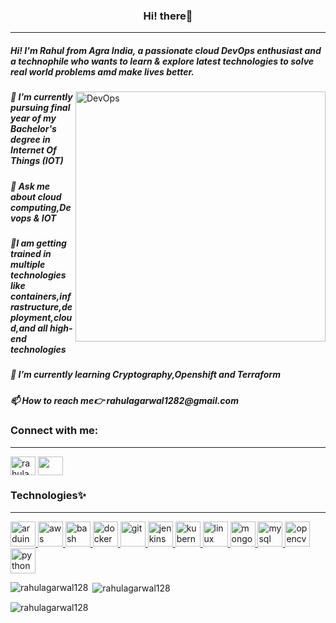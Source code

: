 <h3 align="center"> Hi! there👋</h3>
<hr>
<h5 align="left">Hi! I'm Rahul from Agra India, a passionate cloud DevOps enthusiast and a technophile who wants to learn & explore latest technologies to solve real world problems amd make lives better.</h5>
<img align="right" alt="DevOps" width ="400" src="https://liveimages.algoworks.com/new-algoworks/wp-content/uploads/2022/05/31103033/devOps-cloud-native.gif">

<h5>🔭 I’m currently pursuing final year of my Bachelor's degree in Internet Of Things (IOT)</h5>

<h5>💬 Ask me about cloud computing,Devops & IOT</h5>

<h5>🌱I am getting trained in multiple technologies like containers,infrastructure,deployment,cloud,and all high-end technologies</h5>

<h5>🌱 I’m currently learning Cryptography,Openshift and Terraform</h5>

<h5>📫 How to reach me👉 rahulagarwal1282@gmail.com</h5>

<h3 align="left">Connect with me:</h3>
<hr>
<p align="left">
<a href="https://twitter.com/rahulagarwal086" target="blank"><img align="center" src="https://img.icons8.com/color/2x/twitter--v2.png" alt="rahulagarwal086" height="30" width="40" /></a>
<a href="https://linkedin.com/in/rahul-agarwal086" target="blank"><img align="center" src="https://img.icons8.com/color/2x/linkedin-circled.png" height="30" width="40" /></a>
</p>

<h3 align="left">Technologies✨</h3><hr>
<p align="left"> <a href="https://www.arduino.cc/" target="_blank" rel="noreferrer"> <img src="https://cdn.worldvectorlogo.com/logos/arduino-1.svg" alt="arduino" width="40" height="40"/> </a> 
<a href="https://aws.amazon.com" target="_blank" rel="noreferrer"> <img src="https://img.icons8.com/color/2x/amazon-web-services.png" alt="aws" width="40" height="40"/> </a> <a href="https://www.gnu.org/software/bash/" target="_blank" rel="noreferrer"> <img src="https://www.vectorlogo.zone/logos/gnu_bash/gnu_bash-icon.svg" alt="bash" width="40" height="40"/> </a> 
<a href="https://www.docker.com/" target="_blank" rel="noreferrer"> <img src="https://img.icons8.com/color/2x/docker.png" alt="docker" width="40" height="40"/> </a> <a href="https://git-scm.com/" target="_blank" rel="noreferrer"> <img src="https://www.vectorlogo.zone/logos/git-scm/git-scm-icon.svg" alt="git" width="40" height="40"/> </a> 
<a href="https://www.jenkins.io" target="_blank" rel="noreferrer"> <img src="https://www.vectorlogo.zone/logos/jenkins/jenkins-icon.svg" alt="jenkins" width="40" height="40"/> </a> 
<a href="https://kubernetes.io" target="_blank" rel="noreferrer"> <img src="https://www.vectorlogo.zone/logos/kubernetes/kubernetes-icon.svg" alt="kubernetes" width="40" height="40"/> </a> 
<a href="https://www.linux.org/" target="_blank" rel="noreferrer"> <img src="https://upload.wikimedia.org/wikipedia/commons/thumb/3/35/Tux.svg/506px-Tux.svg.png?20220320193426" alt="linux" width="40" height="40"/> </a> 
<a href="https://www.mongodb.com/" target="_blank" rel="noreferrer"> <img src="https://www.vectorlogo.zone/logos/mongodb/mongodb-ar21.png" alt="mongodb" width="40" height="40"/> </a> 
<a href="https://www.mysql.com/" target="_blank" rel="noreferrer"> <img src="https://www.svgrepo.com/show/303251/mysql-logo.svg" alt="mysql" width="40" height="40"/> </a> 
<a href="https://opencv.org/" target="_blank" rel="noreferrer"> <img src="https://www.vectorlogo.zone/logos/opencv/opencv-icon.svg" alt="opencv" width="40" height="40"/> </a> 
<a href="https://www.python.org" target="_blank" rel="noreferrer"> <img src="https://upload.wikimedia.org/wikipedia/commons/thumb/c/c3/Python-logo-notext.svg/115px-Python-logo-notext.svg.png?20220821155029" alt="python" width="40" height="40"/> </a> </p>

<p><img align="left" src="https://github-readme-stats.vercel.app/api/top-langs?username=rahulagarwal128&show_icons=true&locale=en&layout=compact" alt="rahulagarwal128" /></p>

<p>&nbsp;<img align="center" src="https://github-readme-stats.vercel.app/api?username=rahulagarwal128&show_icons=true&locale=en" alt="rahulagarwal128" /></p>

<p><img align="center" src="https://github-readme-streak-stats.herokuapp.com/?user=rahulagarwal128&" alt="rahulagarwal128" /></p>

